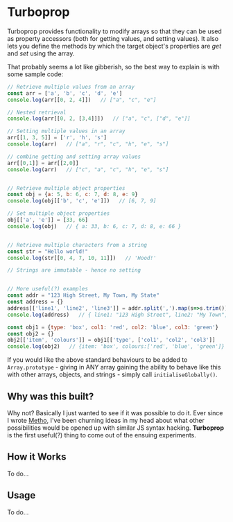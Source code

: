 # Turboprop

Turboprop provides functionality to modify arrays so that they can be used as property accessors (both for getting values, and setting values). It also lets you define the methods by which the target object's properties are *get* and *set* using the array.

That probably seems a lot like gibberish, so the best way to explain is with some sample code:
```js
// Retrieve multiple values from an array
const arr = ['a', 'b', 'c', 'd', 'e']
console.log(arr[[0, 2, 4]])   // ["a", "c", "e"]

// Nested retrieval
console.log(arr[[0, 2, [3,4]]])   // ["a", "c", ["d", "e"]]

// Setting multiple values in an array
arr[[1, 3, 5]] = ['r', 'h', 's']
console.log(arr)   // ["a", "r", "c", "h", "e", "s"]

// combine getting and setting array values
arr[[0,1]] = arr[[2,0]]
console.log(arr)   // ["c", "a", "c", "h", "e", "s"]


// Retrieve multiple object properties
const obj = {a: 5, b: 6, c: 7, d: 8, e: 9}
console.log(obj[['b', 'c', 'e']])   // [6, 7, 9]

// Set multiple object properties
obj[['a', 'e']] = [33, 66]
console.log(obj)   // { a: 33, b: 6, c: 7, d: 8, e: 66 }


// Retrieve multiple characters from a string
const str = "Hello world!"
console.log(str[[0, 4, 7, 10, 11]])   // 'Hood!'

// Strings are immutable - hence no setting


// More useful(?) examples
const addr = "123 High Street, My Town, My State"
const address = {}
address[['line1', 'line2', 'line3']] = addr.split(',').map(s=>s.trim())
console.log(address)   // { line1: "123 High Street", line2: "My Town", line3: "My State" }

const obj1 = {type: 'box', col1: 'red', col2: 'blue', col3: 'green'}
const obj2 = {}
obj2[['item', 'colours']] = obj1[['type', ['col1', 'col2', 'col3']]
console.log(obj2)   // {item: 'box', colours:['red', 'blue', 'green']}

```

If you would like the above standard behaviours to be added to `Array.prototype` - giving in ANY array gaining the ability to behave like this with other arrays, objects, and strings - simply call `initialiseGlobally()`.


## Why was this built?

Why not? Basically I just wanted to see if it was possible to do it. Ever since I wrote [Metho](https://github.com/jonrandy/metho), I've been churning ideas in my head about what other possibilities would be opened up with similar JS syntax hacking. **Turboprop** is the first useful(?) thing to come out of the ensuing experiments.



## How it Works

To do...



## Usage

To do...

